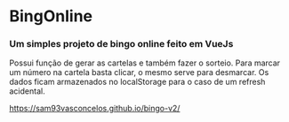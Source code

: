 # BingOnline

### Um simples projeto de bingo online feito em VueJs

Possui função de gerar as cartelas e também fazer o sorteio. Para marcar um número na cartela basta clicar, o mesmo serve para desmarcar. Os dados ficam armazenados no localStorage para o caso de um refresh acidental.

https://sam93vasconcelos.github.io/bingo-v2/
